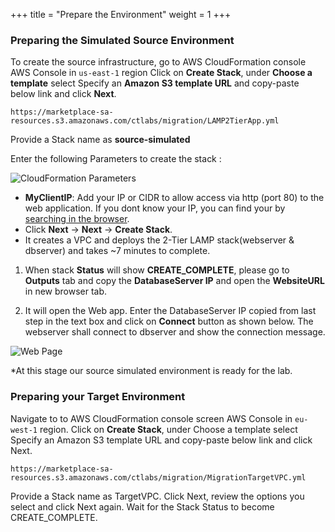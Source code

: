 +++
title = "Prepare the Environment"
weight = 1
+++

### Preparing the Simulated Source Environment

To create the source infrastructure, go to AWS CloudFormation console AWS Console in `us-east-1` region Click on **Create Stack**, under **Choose a template** select Specify an **Amazon S3 template URL** and copy-paste below link and click **Next**.

`https://marketplace-sa-resources.s3.amazonaws.com/ctlabs/migration/LAMP2TierApp.yml`

Provide a Stack name as **source-simulated**

Enter the following Parameters to create the stack :

![CloudFormation Parameters](/lab1/source-simulated-app.png?classes=shadow,border)

- **MyClientIP**: Add your IP or CIDR to allow access via http (port 80) to the web application.  If you dont know your IP, you can find your by [searching in the browser](https://www.google.com/search?q=what+is+my+ip). 
- Click **Next** → **Next** → **Create Stack**.
- It creates a VPC and deploys the 2-Tier LAMP stack(webserver & dbserver) and takes ~7 minutes to complete.

1. When stack **Status** will show **CREATE_COMPLETE**, please go to **Outputs** tab and copy the **DatabaseServer IP** and open the **WebsiteURL** in new browser tab.

2. It will open the Web app. Enter the DatabaseServer IP copied from last step in the text box and click on **Connect** button as shown below. The webserver shall connect to dbserver and show the connection message.

![Web Page](/lab1/DatabaseServerIP.png?classes=shadow,border)

*At this stage our source simulated environment is ready for the lab.

### Preparing your Target Environment

Navigate to to AWS CloudFormation console screen AWS Console in `eu-west-1` region. Click on **Create Stack**, under Choose a template select Specify an Amazon S3 template URL and copy-paste below link and click Next. 

`https://marketplace-sa-resources.s3.amazonaws.com/ctlabs/migration/MigrationTargetVPC.yml` 

Provide a Stack name as TargetVPC. Click Next, review the options you select and click Next again. Wait for the Stack Status to become CREATE_COMPLETE.